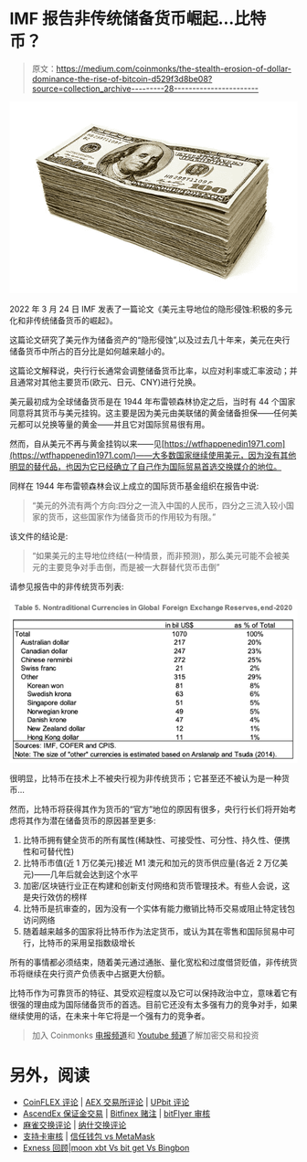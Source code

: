 # IMF 报告非传统储备货币崛起…比特币？

> 原文：<https://medium.com/coinmonks/the-stealth-erosion-of-dollar-dominance-the-rise-of-bitcoin-d529f3d8be08?source=collection_archive---------28----------------------->

![](img/3eb20a51a6930c3e4c2784f10bf737fa.png)

2022 年 3 月 24 日 IMF 发表了一篇论文《美元主导地位的隐形侵蚀:积极的多元化和非传统储备货币的崛起》。

这篇论文研究了美元作为储备资产的“隐形侵蚀”,以及过去几十年来，美元在央行储备货币中所占的百分比是如何越来越小的。

这篇论文解释说，央行行长通常会调整储备货币比率，以应对利率或汇率波动；并且通常对其他主要货币(欧元、日元、CNY)进行兑换。

美元最初成为全球储备货币是在 1944 年布雷顿森林协定之后，当时有 44 个国家同意将其货币与美元挂钩。这主要是因为美元由美联储的黄金储备担保——任何美元都可以兑换等量的黄金——并且它对国际贸易很有用。

然而，自从美元不再与黄金挂钩以来——见[https://wtfhappenedin1971.com](https://wtfhappenedin1971.com/)——大多数国家继续使用美元，因为没有其他明显的替代品，也因为它已经确立了自己作为国际贸易首选交换媒介的地位。

同样在 1944 年布雷顿森林会议上成立的国际货币基金组织在报告中说:

> “美元的外流有两个方向:四分之一流入中国的人民币，四分之三流入较小国家的货币，这些国家作为储备货币的作用较为有限。”

该文件的结论是:

> “如果美元的主导地位终结(一种情景，而非预测)，那么美元可能不会被美元的主要竞争对手击倒，而是被一大群替代货币击倒”

请参见报告中的非传统货币列表:

![](img/c09dd877bf0e1665f9e5b3ad8ee65e08.png)

很明显，比特币在技术上不被央行视为非传统货币；它甚至还不被认为是一种货币…

然而，比特币将获得其作为货币的“官方”地位的原因有很多，央行行长们将开始考虑将其作为潜在储备货币的原因甚至更多:

1.  比特币拥有健全货币的所有属性(稀缺性、可接受性、可分性、持久性、便携性和可替代性)
2.  比特币市值(近 1 万亿美元)接近 M1 澳元和加元的货币供应量(各近 2 万亿美元)——几年后就会达到这个水平
3.  加密/区块链行业正在构建和创新支付网络和货币管理技术。有些人会说，这是央行效仿的榜样
4.  比特币是抗审查的，因为没有一个实体有能力撤销比特币交易或阻止特定钱包访问网络
5.  随着越来越多的国家将比特币作为法定货币，或认为其在零售和国际贸易中可行，比特币的采用呈指数级增长

所有的事情都必须结束，随着美元通过通胀、量化宽松和过度借贷贬值，非传统货币将继续在央行资产负债表中占据更大份额。

比特币作为可靠货币的特征、其受欢迎程度以及它可以保持政治中立，意味着它有很强的理由成为国际储备货币的首选。目前它还没有太多强有力的竞争对手，如果继续使用的话，在未来十年它将是一个强有力的竞争者。

> 加入 Coinmonks [电报频道](https://t.me/coincodecap)和 [Youtube 频道](https://www.youtube.com/c/coinmonks/videos)了解加密交易和投资

# 另外，阅读

*   [CoinFLEX 评论](https://coincodecap.com/coinflex-review) | [AEX 交易所评论](https://coincodecap.com/aex-exchange-review) | [UPbit 评论](https://coincodecap.com/upbit-review)
*   [AscendEx 保证金交易](https://coincodecap.com/ascendex-margin-trading) | [Bitfinex 赌注](https://coincodecap.com/bitfinex-staking) | [bitFlyer 审核](https://coincodecap.com/bitflyer-review)
*   [麻雀交换评论](https://coincodecap.com/sparrow-exchange-review) | [纳什交换评论](https://coincodecap.com/nash-exchange-review)
*   [支持卡审核](https://coincodecap.com/uphold-card-review) | [信任钱包 vs MetaMask](https://coincodecap.com/trust-wallet-vs-metamask)
*   [Exness 回顾](https://coincodecap.com/exness-review)|[moon xbt Vs bit get Vs Bingbon](https://coincodecap.com/bingbon-vs-bitget-vs-moonxbt)